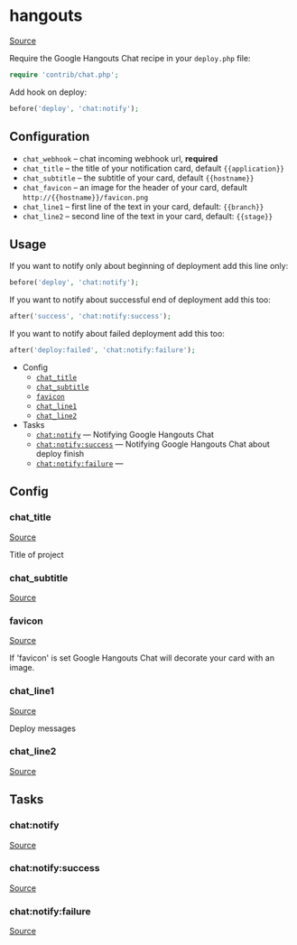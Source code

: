 <!-- DO NOT EDIT THIS FILE! -->
<!-- Instead edit contrib/hangouts.php -->
<!-- Then run bin/docgen -->

# hangouts

[Source](/contrib/hangouts.php)


Require the Google Hangouts Chat recipe in your `deploy.php` file:

```php
require 'contrib/chat.php';
```

Add hook on deploy:

```php
before('deploy', 'chat:notify');
```

## Configuration

- `chat_webhook` – chat incoming webhook url, **required**
- `chat_title` – the title of your notification card, default `{{application}}`
- `chat_subtitle` – the subtitle of your card, default `{{hostname}}`
- `chat_favicon` – an image for the header of your card, default `http://{{hostname}}/favicon.png`
- `chat_line1` – first line of the text in your card, default: `{{branch}}`
- `chat_line2` – second line of the text in your card, default: `{{stage}}`

## Usage

If you want to notify only about beginning of deployment add this line only:

```php
before('deploy', 'chat:notify');
```

If you want to notify about successful end of deployment add this too:

```php
after('success', 'chat:notify:success');
```

If you want to notify about failed deployment add this too:

```php
after('deploy:failed', 'chat:notify:failure');
```



* Config
  * [`chat_title`](#chat_title)
  * [`chat_subtitle`](#chat_subtitle)
  * [`favicon`](#favicon)
  * [`chat_line1`](#chat_line1)
  * [`chat_line2`](#chat_line2)
* Tasks
  * [`chat:notify`](#chatnotify) — Notifying Google Hangouts Chat
  * [`chat:notify:success`](#chatnotifysuccess) — Notifying Google Hangouts Chat about deploy finish
  * [`chat:notify:failure`](#chatnotifyfailure) — 

## Config
### chat_title
[Source](/contrib/hangouts.php#L50)

Title of project

### chat_subtitle
[Source](/contrib/hangouts.php#L54)



### favicon
[Source](/contrib/hangouts.php#L57)

If 'favicon' is set Google Hangouts Chat will decorate your card with an image.

### chat_line1
[Source](/contrib/hangouts.php#L60)

Deploy messages

### chat_line2
[Source](/contrib/hangouts.php#L61)




## Tasks
### chat:notify
[Source](/contrib/hangouts.php#L64)



### chat:notify:success
[Source](/contrib/hangouts.php#L107)



### chat:notify:failure
[Source](/contrib/hangouts.php#L150)



